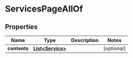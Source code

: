 

# ServicesPageAllOf

## Properties

Name | Type | Description | Notes
------------ | ------------- | ------------- | -------------
**contents** | [**List&lt;Service&gt;**](Service.md) |  |  [optional]



